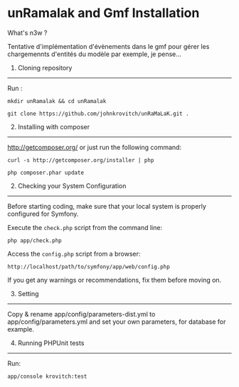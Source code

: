 unRamalak and Gmf Installation
========================

What's n3w ?

Tentative d'implémentation d'évènements dans le gmf pour gérer les chargemennts d'entités du modèle par exemple, je pense...


1) Cloning repository
----------------------------------

Run :

    mkdir unRamalak && cd unRamalak

    git clone https://github.com/johnkrovitch/unRaMaLaK.git .


2) Installing with composer
----------------------------------

http://getcomposer.org/ or just run the following command:

    curl -s http://getcomposer.org/installer | php

    php composer.phar update


2) Checking your System Configuration
-------------------------------------

Before starting coding, make sure that your local system is properly
configured for Symfony.

Execute the `check.php` script from the command line:

    php app/check.php

Access the `config.php` script from a browser:

    http://localhost/path/to/symfony/app/web/config.php

If you get any warnings or recommendations, fix them before moving on.


3) Setting
--------------------------------

Copy & rename app/config/parameters-dist.yml to app/config/parameters.yml
and set your own parameters, for database for example.

4) Running PHPUnit tests
--------------------------------

Run:

    app/console krovitch:test